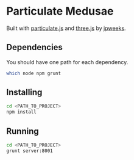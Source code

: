 Particulate Medusae
===========================================================

Built with [particulate.js](http://particulatejs.org) and
[three.js](http://threejs.org) by
[jpweeks](http://twitter.com/jpweeks).

Dependencies
-----------------------------------------------------------

You should have one path for each dependency.

```sh
which node npm grunt
```

Installing
-----------------------------------------------------------

```sh
cd <PATH_TO_PROJECT>
npm install
```

Running
-----------------------------------------------------------

```sh
cd <PATH_TO_PROJECT>
grunt server:8001
```
